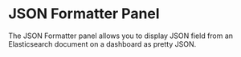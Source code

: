 # JSON Formatter Panel

The JSON Formatter panel allows you to display JSON field from an Elasticsearch document on a dashboard as pretty JSON.
